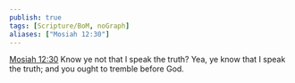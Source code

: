 ```yaml
---
publish: true
tags: [Scripture/BoM, noGraph]
aliases: ["Mosiah 12:30"]
---
```

[Mosiah 12:30](https://churchofjesuschrist.org/study/scriptures/bofm/mosiah/12?lang=eng&id=p30#p30) Know ye not that I speak the truth? Yea, ye know that I speak the truth; and you ought to tremble before God.
